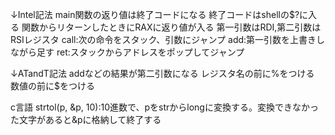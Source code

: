 ↓Intel記法
main関数の返り値は終了コードになる
終了コードはshellの$?に入る
関数からリターンしたときにRAXに返り値が入る
第一引数はRDI,第二引数はRSIレジスタ
call:次の命令をスタック、引数にジャンプ
add:第一引数を上書きしながら足す
ret:スタックからアドレスをポップしてジャンプ

↓ATandT記法
addなどの結果が第二引数になる
レジスタ名の前に%をつける
数値の前に$をつける

c言語
strtol(p, &p, 10):10進数で、pをstrからlongに変換する。変換できなかった文字があると&pに格納して終了する